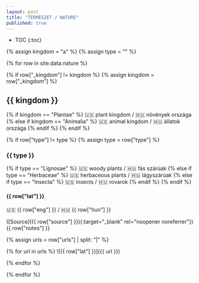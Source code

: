 ```yaml
---
layout: post
title: "TERMÉSZET / NATURE"
published: true
---
```


* TOC
{:toc}

{% assign kingdom = "a" %}
{% assign type = "" %}

{% for row in site.data.nature %}

<!-- kingdom -->
{% if row["_kingdom"] != kingdom %}
{% assign kingdom = row["_kingdom"] %}

## {{ kingdom }}

{% if kingdom == "Plantae" %}
🇺🇸 plant kingdom / 🇭🇺 növények országa
{% else if kingdom == "Animalia" %}
🇺🇸 animal kingdom / 🇭🇺 állatok országa
{% endif %}
{% endif %}

<!-- type -->
{% if row["type"] != type %}
{% assign type = row["type"] %}

### {{ type }}

{% if type == "Lignosae" %}
🇺🇸 woody plants / 🇭🇺 fás szárúak
{% else if type == "Herbaceae" %}
🇺🇸 herbaceous plants / 🇭🇺 lágyszárúak
{% else if type == "Insecta" %}
🇺🇸 insects / 🇭🇺 rovarok
{% endif %}
{% endif %}

<!-- details -->
#### {{ row["lat"] }}

🇺🇸 {{ row["eng"] }} / 🇭🇺 {{ row["hun"] }}

([Source]({{ row["source"] }}){:target="_blank" rel="noopener noreferrer"}) {{ row["notes"] }}

{% assign urls = row["urls"] | split: "|" %}

{% for url in urls %}
![{{ row["lat"] }}]({{ url }})
<!-- {{ url }} -->
{% endfor %}

{% endfor %}
